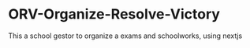 # ORV-Organize-Resolve-Victory
This a school gestor to organize a exams and schoolworks, using nextjs
